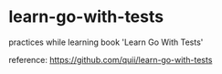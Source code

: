 # learn-go-with-tests
practices while learning book 'Learn Go With Tests'

reference: https://github.com/quii/learn-go-with-tests

